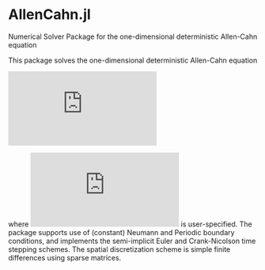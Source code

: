 # AllenCahn.jl
Numerical Solver Package for the one-dimensional deterministic Allen-Cahn equation

This package solves the one-dimensional deterministic Allen-Cahn equation

![equation](https://latex.codecogs.com/png.latex?u_%7Bt%7D%20%3D%20%5Cepsilon%20u_%7Bxx%7D%20&plus;%20u%20-%20u%5E%7B3%7D%20%5C%3B%5C%3B%20%5Ctext%7Bon%20%7D%20%28a%2C%20b%29)

where ![equation](https://latex.codecogs.com/png.latex?%5Cbg_black%20%5Cepsilon%20%3E%200) is user-specified. The package supports use of (constant) Neumann and Periodic boundary conditions, and implements the semi-implicit Euler and Crank-Nicolson time stepping schemes. The spatial discretization scheme is simple finite differences using sparse matrices.
